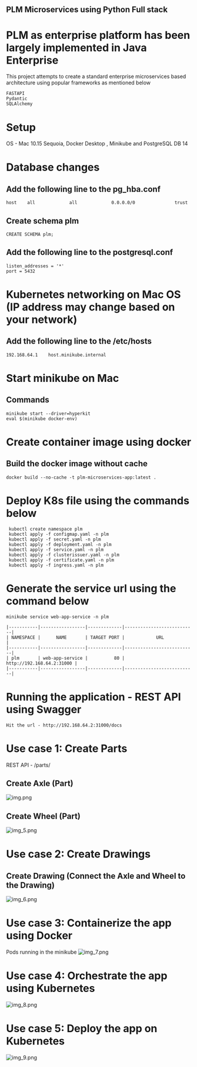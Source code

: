 ## PLM Microservices using Python Full stack
# PLM as enterprise platform has been largely implemented in Java Enterprise
This project attempts to create a standard enterprise microservices based architecture using popular 
frameworks as mentioned below 
```
FASTAPI
Pydantic
SQLAlchemy
```

# Setup 
OS - Mac 10.15 Sequoia, Docker Desktop , Minikube and PostgreSQL DB 14

# Database changes
## Add the following line to the pg_hba.conf
```
host    all             all             0.0.0.0/0               trust
```
## Create schema plm
```
CREATE SCHEMA plm;
```

## Add the following line to the postgresql.conf
```
listen_addresses = '*'
port = 5432
```

# Kubernetes networking on Mac OS (IP address may change based on your network)
## Add the following line to the /etc/hosts
```
192.168.64.1    host.minikube.internal

```

# Start minikube on Mac
## Commands
```
minikube start --driver=hyperkit
eval $(minikube docker-env)
```

# Create container image using docker
## Build the docker image without cache
```
docker build --no-cache -t plm-microservices-app:latest .
```

# Deploy K8s file using the commands below
```
 kubectl create namespace plm
 kubectl apply -f configmap.yaml -n plm
 kubectl apply -f secret.yaml -n plm
 kubectl apply -f deployment.yaml -n plm
 kubectl apply -f service.yaml -n plm
 kubectl apply -f clusterissuer.yaml -n plm
 kubectl apply -f certificate.yaml -n plm
 kubectl apply -f ingress.yaml -n plm

```
# Generate the service url using the command below
```
minikube service web-app-service -n plm
```
```
|-----------|-----------------|-------------|---------------------------|
| NAMESPACE |      NAME       | TARGET PORT |            URL            |
|-----------|-----------------|-------------|---------------------------|
| plm       | web-app-service |          80 | http://192.168.64.2:31000 |
|-----------|-----------------|-------------|---------------------------| 
```

# Running the application - REST API using Swagger
```
Hit the url - http://192.168.64.2:31000/docs
```
# Use case 1: Create Parts

REST API - /parts/
## Create Axle (Part)
![img.png](img.png)

## Create Wheel (Part)
![img_5.png](img_5.png)


# Use case 2: Create Drawings

## Create Drawing (Connect the Axle and Wheel to the Drawing)
![img_6.png](img_6.png)


# Use case 3: Containerize the app using Docker
Pods running in the minikube
![img_7.png](img_7.png)

# Use case 4: Orchestrate the app using Kubernetes
![img_8.png](img_8.png)


# Use case 5: Deploy the app on Kubernetes
![img_9.png](img_9.png)
